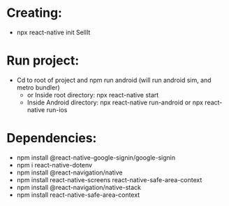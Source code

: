 # Creating:
 - npx react-native init SellIt
# Run project:
- Cd to root of project and npm run android (will run android sim, and metro bundler)
  - or Inside root directory: npx react-native start
  - Inside Android directory: npx react-native run-android or npx react-native run-ios
# Dependencies:
- npm install @react-native-google-signin/google-signin
- npm i react-native-dotenv
- npm install @react-navigation/native
- npm install react-native-screens react-native-safe-area-context
- npm install @react-navigation/native-stack
- npm install react-native-safe-area-context
